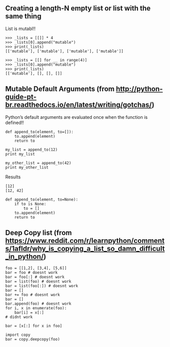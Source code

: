 ## Creating a length-N empty list or list with the same thing
List is mutabl!!

```
>>> _lists = [[]] * 4
>>> _lists[0].append("mutable")
>>> print(_lists)
[['mutable'], ['mutable'], ['mutable'], ['mutable']]
```

```
>>> _lists = [[] for __ in range(4)]
>>> _lists[0].append("mutable")
>>> print(_lists)
[['mutable'], [], [], []]
```

## Mutable Default Arguments (from http://python-guide-pt-br.readthedocs.io/en/latest/writing/gotchas/)
Python’s default arguments are evaluated once when the function is defined!!

```
def append_to(element, to=[]):
    to.append(element)
    return to
    
my_list = append_to(12)
print my_list

my_other_list = append_to(42)
print my_other_list
```

Results
```
[12]
[12, 42]
```

```
def append_to(element, to=None):
    if to is None:
        to = []
    to.append(element)
    return to
```

## Deep Copy list (from https://www.reddit.com/r/learnpython/comments/1afldr/why_is_copying_a_list_so_damn_difficult_in_python/)
```
foo = [[1,2], [3,4], [5,6]]
bar = foo # doesnt work
bar = foo[:] # doesnt work
bar = list(foo) # doesnt work
bar = list(foo[:]) # doesnt work
bar = []
bar += foo # doesnt work
bar = []
bar.append(foo) # doesnt work
for i, x in enumerate(foo):
    bar[i] = x[:]
# didnt work
```

```
bar = [x[:] for x in foo]

import copy
bar = copy.deepcopy(foo)
```
